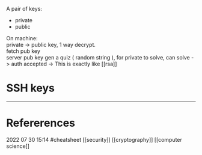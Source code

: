 A pair of keys:

-   private
-   public

On machine:  
private -> public key, 1 way decrypt.  
fetch pub key  
server pub key gen a quiz ( random string ), for private to solve, can solve -> auth accepted 
-> This is exactly like [[rsa]]
# SSH keys
--- 
# Refererences 




2022 07 30 15:14
#cheatsheet   [[security]] [[cryptography]] [[computer science]]